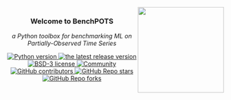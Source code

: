 <a href="https://github.com/WenjieDu/BenchPOTS">
    <img src="https://pypots.com/figs/pypots_logos/BenchPOTS/logo_FFBG.svg" width="200" align="right">
</a>

<h3 align="center">Welcome to BenchPOTS</h3>

<p align="center"><i>a Python toolbox for benchmarking ML on Partially-Observed Time Series</i></p>

<p align="center">
    <a href="https://docs.pypots.com/en/latest/install.html#reasons-of-version-limitations-on-dependencies">
       <img alt="Python version" src="https://img.shields.io/badge/Python-v3.7+-E97040?logo=python&logoColor=white">
    </a>
    <a href="https://github.com/WenjieDu/BenchPOTS/releases">
        <img alt="the latest release version" src="https://img.shields.io/github/v/release/wenjiedu/benchpots?color=EE781F&include_prereleases&label=Release&logo=github&logoColor=white">
    </a>
    <a href="https://github.com/WenjieDu/BenchPOTS/blob/main/LICENSE">
        <img alt="BSD-3 license" src="https://img.shields.io/badge/License-BSD--3-E9BB41?logo=opensourceinitiative&logoColor=white">
    </a>
    <a href="https://github.com/WenjieDu/PyPOTS#-community">
        <img alt="Community" src="https://img.shields.io/badge/join_us-community!-C8A062">
    </a>
    <a href="https://github.com/WenjieDu/BenchPOTS/graphs/contributors">
        <img alt="GitHub contributors" src="https://img.shields.io/github/contributors/wenjiedu/benchpots?color=D8E699&label=Contributors&logo=GitHub">
    </a>
    <a href="https://star-history.com/#wenjiedu/benchpots">
        <img alt="GitHub Repo stars" src="https://img.shields.io/github/stars/wenjiedu/benchpots?logo=None&color=6BB392&label=%E2%98%85%20Stars">
    </a>
    <a href="https://github.com/WenjieDu/BenchPOTS/network/members">
        <img alt="GitHub Repo forks" src="https://img.shields.io/github/forks/wenjiedu/benchpots?logo=forgejo&logoColor=black&label=Forks">
    </a>
</p>

